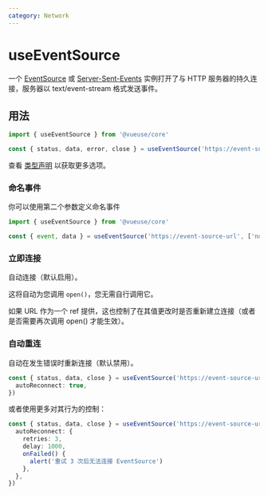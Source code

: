 ```yaml
---
category: Network
---
```


# useEventSource

一个 [EventSource](https://developer.mozilla.org/en-US/docs/Web/API/EventSource) 或 [Server-Sent-Events](https://developer.mozilla.org/en-US/docs/Web/API/Server-sent_events) 实例打开了与 HTTP 服务器的持久连接，服务器以 text/event-stream 格式发送事件。

## 用法

```js
import { useEventSource } from '@vueuse/core'

const { status, data, error, close } = useEventSource('https://event-source-url')
```

查看 [类型声明](#type-declarations) 以获取更多选项。

### 命名事件

你可以使用第二个参数定义命名事件

```ts
import { useEventSource } from '@vueuse/core'

const { event, data } = useEventSource('https://event-source-url', ['notice', 'update'] as const)
```

### 立即连接

自动连接（默认启用）。

这将自动为您调用 `open()`，您无需自行调用它。

如果 URL 作为一个 ref 提供，这也控制了在其值更改时是否重新建立连接（或者是否需要再次调用 open() 才能生效）。

### 自动重连

自动在发生错误时重新连接（默认禁用）。

```ts
const { status, data, close } = useEventSource('https://event-source-url', [], {
  autoReconnect: true,
})
```

或者使用更多对其行为的控制：

```ts
const { status, data, close } = useEventSource('https://event-source-url', [], {
  autoReconnect: {
    retries: 3,
    delay: 1000,
    onFailed() {
      alert('重试 3 次后无法连接 EventSource')
    },
  },
})
```
